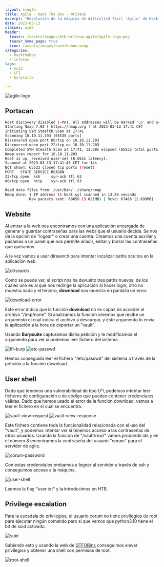 ```yaml
---
layout: single
title: Agile - Hack The Box - WriteUp
excerpt: "Resolución de la máquina de dificultad fácil 'Agile' de Hack the Box"
date: 2023-03-13
classes: wide
header:
  teaser: /assets/images/htb-writeup-agile/agile-logo.png
  teaser_home_page: true
  icon: /assets/images/hackthebox.webp
categories:
  - hackthebox
  - infosec
tags:  
  - suid
  - LFI
  - burpsuite

---
```


![agile-logo](/assets/images/htb-writeup-agile/agile-logo.png)

## Portscan

```bash
Host discovery disabled (-Pn). All addresses will be marked 'up' and scan times may be slower.
Starting Nmap 7.92 ( https://nmap.org ) at 2023-03-13 17:41 CET
Initiating SYN Stealth Scan at 17:41
Scanning 10.10.11.203 [65535 ports]
Discovered open port 80/tcp on 10.10.11.203
Discovered open port 22/tcp on 10.10.11.203
Completed SYN Stealth Scan at 17:41, 13.69s elapsed (65535 total ports)
Nmap scan report for 10.10.11.203
Host is up, received user-set (0.063s latency).
Scanned at 2023-03-13 17:41:43 CET for 14s
Not shown: 65533 closed tcp ports (reset)
PORT   STATE SERVICE REASON
22/tcp open  ssh     syn-ack ttl 63
80/tcp open  http    syn-ack ttl 63

Read data files from: /usr/bin/../share/nmap
Nmap done: 1 IP address (1 host up) scanned in 13.85 seconds
           Raw packets sent: 68650 (3.021MB) | Rcvd: 67486 (2.699MB)
```

## Website

Al entrar a la web nos encontramos con una aplicación encargada de generar y guardar contraseñas para las webs que el usuario decida. Se nos da la opcion de "logear" o crear una cuenta. Creamos una cuenta auxiliar y pasamos a un panel que nos permite añadir, editar y borrar las contraseñas que queramos.

A la vez vamos a usar dirsearch para intentar localizar paths ocultos en la aplicación web.

![dirsearch](/assets/images/htb-writeup-agile/dirsearch.png)

Como se puede ver, el script nos ha devuelto tres paths nuevos, de los cuales uno es al que nos redirige la aplicación al hacer login, otro no muestra nada y el tercero, **download** nos muestra en pantalla un error.

![download-error](/assets/images/htb-writeup-agile/download-error.png)

Este error indica que la función **download** no es capaz de acceder al archivo "/tmp/none". Si analizamos la función veremos que recibe un argumento el cual indica el archivo a descargar, y éste argumento lo envía la aplicación a la hora de exportar un "vault".

Usando **Burpsuite** capturamos dicha petición y le modificamos el argumento para ver si podemos leer fichero del sistema.

![lfi-burp](/assets/images/htb-writeup-agile/lfi-burp.png)
![etc-passwd](/assets/images/htb-writeup-agile/etc-passwd.png)

Hemos conseguido leer el fichero "/etc/passwd" del sistema a través de la petición a la función download.

## User shell

Dado que tenemos una vulnerabilidad de tipo LFI, podemos intentar leer ficheros de configuración o de código que puedan contener credenciales válidas. Dado que hemos usado el error de la función download, vamos a leer el fichero en el cual se encuentra.

![vault-view-request](/assets/images/htb-writeup-agile/vault-view-request.png)
![vault-view-response](/assets/images/htb-writeup-agile/vault-view-response.png)

Este fichero contiene toda la funcionalidad relacionada con el uso del "vault", y podemos intentar ver si tenemos acceso a las contraseñas de otros usuarios. Usando la funcion de "/vault/row/<id>" vamos probando ids y en el número 8 encontramos la contraseña del usuario "corum" para el servidor de agile.

![corum-password](/assets/images/htb-writeup-agile/corum-password.png)

Con estas credenciales probamos a logear al servidor a través de ssh y conseguimos acceso a la máquina.

![user-shell](/assets/images/htb-writeup-agile/user-shell.png)

Leemos la flag "user.txt" y la introducimos en HTB.

## Privilege escalation

Para la escadala de privilegios, el usuario corum no tiene privilegios de root para ejecutar ningún comando pero sí que vemos que python3.10 tiene el bit de suid activado.

![suid](/assets/images/htb-writeup-agile/suid.png)

Sabiendo esto y usando la web de [GTFOBins](https://gtfobins.github.io/gtfobins/python/#suid) conseguimos elevar privilegios y obtener una shell con permisos de root.

![root-shell](/assets/images/htb-writeup-agile/root-shell.png)
